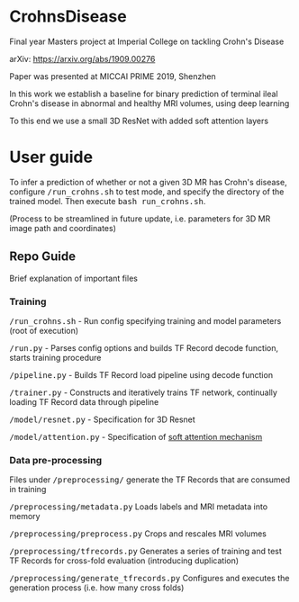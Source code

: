 
# CrohnsDisease
Final year Masters project at Imperial College on tackling Crohn's Disease

arXiv: https://arxiv.org/abs/1909.00276

Paper was presented at MICCAI PRIME 2019, Shenzhen

In this work we establish a baseline for binary prediction of terminal ileal Crohn's disease in abnormal and healthy MRI volumes, using deep learning

To this end we use a small 3D ResNet with added soft attention layers

# User guide
To infer a prediction of whether or not a given 3D MR has Crohn's disease, configure <tt>/run_crohns.sh</tt> to test mode, and specify the directory of the trained model. Then execute <tt>bash run_crohns.sh</tt>.

(Process to be streamlined in future update, i.e. parameters for 3D MR image path and coordinates)

## Repo Guide
Brief explanation of important files

### Training
<tt>/run_crohns.sh</tt> - Run config specifying training and model parameters (root of execution)

<tt>/run.py</tt> - Parses config options and builds TF Record decode function, starts training procedure

<tt>/pipeline.py</tt> - Builds TF Record load pipeline using decode function

<tt>/trainer.py</tt> - Constructs and iteratively trains TF network, continually loading TF Record data through pipeline

<tt>/model/resnet.py</tt> - Specification for 3D Resnet

<tt>/model/attention.py</tt> - Specification of [soft attention mechanism](https://arxiv.org/abs/1804.05338)

### Data pre-processing
Files under <tt>/preprocessing/</tt> generate the TF Records that are consumed in training

<tt>/preprocessing/metadata.py</tt> Loads labels and MRI metadata into memory

<tt>/preprocessing/preprocess.py</tt> Crops and rescales MRI volumes

<tt>/preprocessing/tfrecords.py</tt> Generates a series of training and test TF Records for cross-fold evaluation (introducing duplication)

<tt>/preprocessing/generate_tfrecords.py</tt> Configures and executes the generation process (i.e. how many cross folds)
